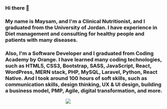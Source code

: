### Hi there 👋
### My name is Maysam, and I'm a Clinical Nutritionist, and I graduated from the University of Jordan. I have experience in Diet management and consulting for healthy people and patients with many diseases.
### Also, I'm a Software Developer and I graduated from Coding Academy by Orange. I have learned many coding technologies, such as HTML5, CSS3, Bootstrap, SASS, JavaScript, React, WordPress, MERN stack, PHP, MySQL, Laravel, Python, React Native. And I took around 100 hours of soft skills, such as communication skills, design thinking, UX & UI design, building a business model, PMP, Agile, digital transformation, and more.
<!--
**MaysamTurk/MaysamTurk** is a ✨ _special_ ✨ repository because its `README.md` (this file) appears on your GitHub profile.

Here are some ideas to get you started:

- 🔭 I’m currently working on ...
- 🌱 I’m currently learning ...
- 👯 I’m looking to collaborate on ...
- 🤔 I’m looking for help with ...
- 💬 Ask me about ...
- 📫 How to reach me: ...
- 😄 Pronouns: ...
- ⚡ Fun fact: ...
-->
<div style="width:80%; margin 0 auto; text-align:center">
<img src="https://media.giphy.com/media/RbDKaczqWovIugyJmW/giphy.gif">
<!-- <img src="https://media.giphy.com/media/UcQSokPVOjz1eBX9G2/giphy.gif">
 -->
</div>
<!-- <img src="https://media.giphy.com/media/RN2RoRnu8mELtqNuEo/giphy.gif">
 -->
